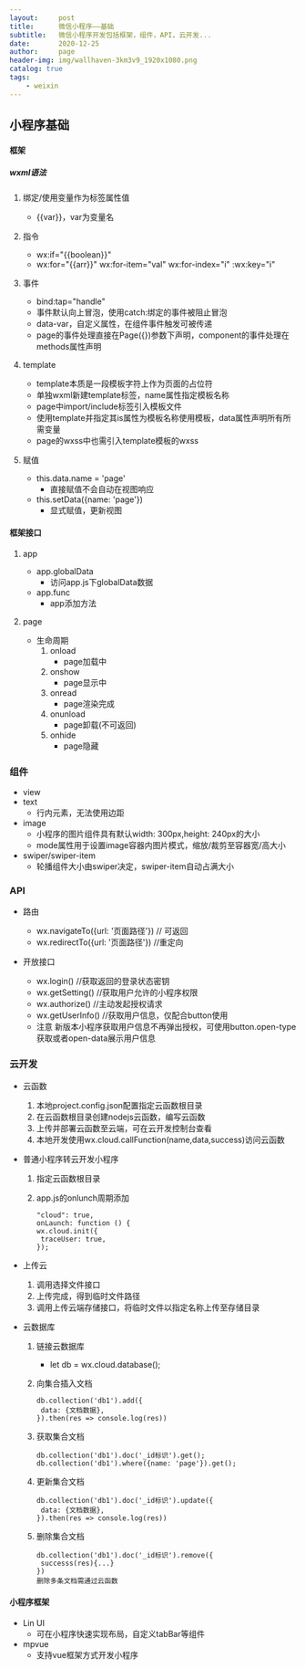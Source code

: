 ```yaml
---
layout:     post
title:      微信小程序——基础
subtitle:   微信小程序开发包括框架，组件，API，云开发...
date:       2020-12-25
author:     page
header-img: img/wallhaven-3km3v9_1920x1080.png
catalog: true
tags:
    - weixin
---
```


## 小程序基础

#### 框架

##### wxml语法

1. 绑定/使用变量作为标签属性值
   
   - \{{var}}，var为变量名

2. 指令
   
   - wx:if="\{{boolean}}"
   - wx:for="\{{arr}}" wx:for-item="val" wx:for-index="i" :wx:key="i"

3. 事件
   
   - bind:tap="handle"
   - 事件默认向上冒泡，使用catch:绑定的事件被阻止冒泡
   - data-var，自定义属性，在组件事件触发可被传递
   - page的事件处理直接在Page({})参数下声明，component的事件处理在methods属性声明

4. template
   
   - template本质是一段模板字符上作为页面的占位符
   - 单独wxml新建template标签，name属性指定模板名称
   - page中import/include标签引入模板文件
   - 使用template并指定其is属性为模板名称使用模板，data属性声明所有所需变量
   - page的wxss中也需引入template模板的wxss

5. 赋值
   
   - this.data.name = 'page'
     + 直接赋值不会自动在视图响应
   - this.setData({name: 'page'})
     + 显式赋值，更新视图

#### 框架接口

1. app
   
   - app.globalData
     + 访问app.js下globalData数据
   - app.func
     + app添加方法

2. page
   
   - 生命周期
     1. onload
        + page加载中
     2. onshow
        + page显示中
     3. onread
        + page渲染完成
     4. onunload
        + page卸载(不可返回)
     5. onhide
        + page隐藏

### 组件

- view
- text
  + 行内元素，无法使用边距
- image
  + 小程序的图片组件具有默认width: 300px,height: 240px的大小
  + mode属性用于设置image容器内图片模式，缩放/裁剪至容器宽/高大小
- swiper/swiper-item
  + 轮播组件大小由swiper决定，swiper-item自动占满大小

### API

- 路由
  
  + wx.navigateTo({url: '页面路径'}) // 可返回
  + wx.redirectTo({url: '页面路径'}) //重定向

- 开放接口
  
  + wx.login() //获取返回的登录状态密钥
  + wx.getSetting() //获取用户允许的小程序权限
  + wx.authorize() //主动发起授权请求
  + wx.getUserInfo()  //获取用户信息，仅配合button使用
  + 注意
      新版本小程序获取用户信息不再弹出授权，可使用button.open-type获取或者open-data展示用户信息

### 云开发

- 云函数
  
  1. 本地project.config.json配置指定云函数根目录
  2. 在云函数根目录创建nodejs云函数，编写云函数
  3. 上传并部署云函数至云端，可在云开发控制台查看
  4. 本地开发使用wx.cloud.callFunction(name,data,success)访问云函数

- 普通小程序转云开发小程序
  
  1. 指定云函数根目录
  
  2. app.js的onlunch周期添加
     
     ```
     "cloud": true,
     onLaunch: function () {
     wx.cloud.init({
      traceUser: true,
     });
     ```

- 上传云
  
  1. 调用选择文件接口
  2. 上传完成，得到临时文件路径
  3. 调用上传云端存储接口，将临时文件以指定名称上传至存储目录

- 云数据库
  
  1. 链接云数据库
     
     + let db = wx.cloud.database();
  
  2. 向集合插入文档
     
     ```
     db.collection('db1').add({
      data: {文档数据},
     }).then(res => console.log(res))
     ```
  
  3. 获取集合文档
     
     ```
     db.collection('db1').doc('_id标识').get();
     db.collection('db1').where({name: 'page'}).get();
     ```
  
  4. 更新集合文档
     
     ```
     db.collection('db1').doc('_id标识').update({
      data: {文档数据},
     }).then(res => console.log(res))
     ```
  
  5. 删除集合文档
     
     ```
     db.collection('db1').doc('_id标识').remove({
      successs(res){...}
     })
     删除多条文档需通过云函数
     ```

#### 小程序框架

- Lin UI
  + 可在小程序快速实现布局，自定义tabBar等组件
- mpvue
  + 支持vue框架方式开发小程序